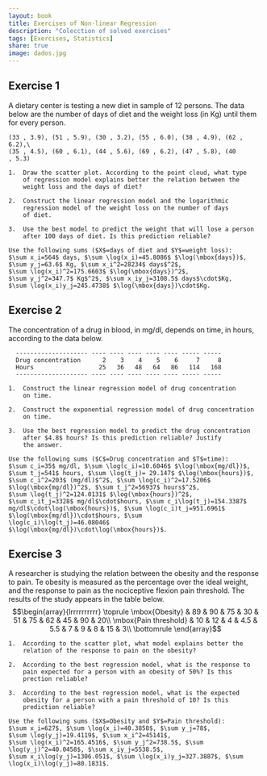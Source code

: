 ```yaml
---
layout: book
title: Exercises of Non-linear Regression
description: "Colecction of solved exercises"
tags: [Exercises, Statistics]
share: true
image: dados.jpg
---
```




## Exercise 1
A dietary center is testing a new diet in sample of 12 persons. The data below are the number of days of diet and the weight loss (in Kg) until them for every person.

    (33 , 3.9), (51 , 5.9), (30 , 3.2), (55 , 6.0), (38 , 4.9), (62 ,
    6.2),\
    (35 , 4.5), (60 , 6.1), (44 , 5.6), (69 , 6.2), (47 , 5.8), (40
    , 5.3)

    1.  Draw the scatter plot. According to the point cloud, what type
        of regression model explains better the relation between the
        weight loss and the days of diet?

    2.  Construct the linear regression model and the logarithmic
        regression model of the weight loss on the number of days
        of diet.

    3.  Use the best model to predict the weight that will lose a person
        after 100 days of diet. Is this prediction reliable?

    Use the following sums ($X$=days of diet and $Y$=weight loss):
    $\sum x_i=564$ days, $\sum \log(x_i)=45.8086$ $\log(\mbox{days})$,
    $\sum y_j=63.6$ Kg, $\sum x_i^2=28234$ days$^2$,
    $\sum \log(x_i)^2=175.6603$ $\log(\mbox{days})^2$,
    $\sum y_j^2=347.7$ Kg$^2$, $\sum x_iy_j=3108.5$ days$\cdot$Kg,
    $\sum \log(x_i)y_j=245.4738$ $\log(\mbox{days})\cdot$Kg.

## Exercise 2
The concentration of a drug in blood, in mg/dl, depends on time, in hours, according to the data below.

      -------------------- ---- ---- ---- ---- ---- ----- -----
      Drug concentration      2    3    4    5    6     7     8
      Hours                  25   36   48   64   86   114   168
      -------------------- ---- ---- ---- ---- ---- ----- -----

    1.  Construct the linear regression model of drug concentration
        on time.

    2.  Construct the exponential regression model of drug concentration
        on time.

    3.  Use the best regression model to predict the drug concentration
        after $4.8$ hours? Is this prediction reliable? Justify
        the answer.

    Use the following sums ($C$=Drug concentration and $T$=time):
    $\sum c_i=35$ mg/dl, $\sum \log(c_i)=10.6046$ $\log(\mbox{mg/dl})$,
    $\sum t_j=541$ hours, $\sum \log(t_j)= 29.147$ $\log(\mbox{hours})$,
    $\sum c_i^2=203$ (mg/dl)$^2$, $\sum \log(c_i)^2=17.5206$
    $\log(\mbox{mg/dl})^2$, $\sum t_j^2=56937$ hours$^2$,
    $\sum \log(t_j)^2=124.0131$ $\log(\mbox{hours})^2$,
    $\sum c_it_j=3328$ mg/dl$\cdot$hours, $\sum c_i\log(t_j)=154.3387$
    mg/dl$\cdot\log(\mbox{hours})$, $\sum \log(c_i)t_j=951.6961$
    $\log(\mbox{mg/dl})\cdot$hours, $\sum
    \log(c_i)\log(t_j)=46.08046$
    $\log(\mbox{mg/dl})\cdot\log(\mbox{hours})$.

## Exercise 3
A researcher is studying the relation between the obesity and the response to pain. Te obesity is measured as the percentage over the ideal weight, and the response to pain as the nociceptive flexion pain threshold. The results of the study appears in the table below.
    $$\begin{array}{lrrrrrrrrrr}
    \toprule
    \mbox{Obesity} & 89 & 90 & 75 & 30 & 51 & 75 & 62 & 45 & 90 & 20\\
    \mbox{Pain threshold} & 10 & 12 & 4 & 4.5 & 5.5 & 7 & 9 & 8 & 15 & 3\\
    \bottomrule
    \end{array}$$

    1.  According to the scatter plot, what model explains better the
        relation of the response to pain on the obesity?

    2.  According to the best regression model, what is the response to
        pain expected for a person with an obesity of 50%? Is this
        prection reliable?

    3.  According to the best regression model, what is the expected
        obesity for a person with a pain threshold of 10? Is this
        prediction reliable?

    Use the following sums ($X$=Obesity and $Y$=Pain threshold):
    $\sum x_i=627$, $\sum \log(x_i)=40.3858$, $\sum y_j=78$,
    $\sum \log(y_j)=19.4119$, $\sum x_i^2=45141$,
    $\sum \log(x_i)^2=165.4516$, $\sum y_j^2=738.5$, $\sum
    \log(y_j)^2=40.0458$, $\sum x_iy_j=5538.5$,
    $\sum x_i\log(y_j)=1306.051$, $\sum \log(x_i)y_j=327.3887$, $\sum
    \log(x_i)\log(y_j)=80.1831$.
